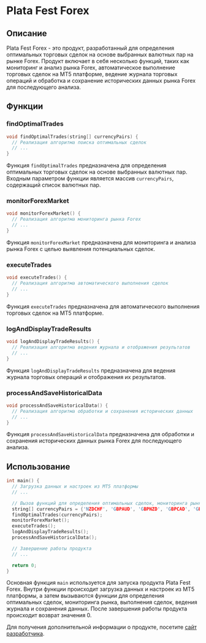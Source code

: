 # Plata Fest Forex

## Описание

Plata Fest Forex - это продукт, разработанный для определения оптимальных торговых сделок на основе выбранных валютных пар на рынке Forex. Продукт включает в себя несколько функций, таких как мониторинг и анализ рынка Forex, автоматическое выполнение торговых сделок на MT5 платформе, ведение журнала торговых операций и обработка и сохранение исторических данных рынка Forex для последующего анализа.

## Функции

### findOptimalTrades

```cpp
void findOptimalTrades(string[] currencyPairs) {
  // Реализация алгоритма поиска оптимальных сделок
  // ...
}
```

Функция `findOptimalTrades` предназначена для определения оптимальных торговых сделок на основе выбранных валютных пар. Входным параметром функции является массив `currencyPairs`, содержащий список валютных пар.

### monitorForexMarket

```cpp
void monitorForexMarket() {
  // Реализация алгоритма мониторинга рынка Forex
  // ...
}
```

Функция `monitorForexMarket` предназначена для мониторинга и анализа рынка Forex с целью выявления потенциальных сделок.

### executeTrades

```cpp
void executeTrades() {
  // Реализация алгоритма автоматического выполнения сделок
  // ...
}
```

Функция `executeTrades` предназначена для автоматического выполнения торговых сделок на MT5 платформе.

### logAndDisplayTradeResults

```cpp
void logAndDisplayTradeResults() {
  // Реализация алгоритма ведения журнала и отображения результатов
  // ...
}
```

Функция `logAndDisplayTradeResults` предназначена для ведения журнала торговых операций и отображения их результатов.

### processAndSaveHistoricalData

```cpp
void processAndSaveHistoricalData() {
  // Реализация алгоритма обработки и сохранения исторических данных
  // ...
}
```

Функция `processAndSaveHistoricalData` предназначена для обработки и сохранения исторических данных рынка Forex для последующего анализа.

## Использование

```cpp
int main() {
  // Загрузка данных и настроек из MT5 платформы
  // ...

  // Вызов функций для определения оптимальных сделок, мониторинга рынка, выполнения сделок, ведения журнала и сохранения данных
  string[] currencyPairs = {'NZDCHF', 'GBPAUD', 'GBPNZD', 'GBPCAD', 'GBPUSD', 'NZDJPY', 'USDJPY', 'CHFJPY'};
  findOptimalTrades(currencyPairs);
  monitorForexMarket();
  executeTrades();
  logAndDisplayTradeResults();
  processAndSaveHistoricalData();

  // Завершение работы продукта
  // ...

  return 0;
}
```

Основная функция `main` используется для запуска продукта Plata Fest Forex. Внутри функции происходит загрузка данных и настроек из MT5 платформы, а затем вызываются функции для определения оптимальных сделок, мониторинга рынка, выполнения сделок, ведения журнала и сохранения данных. После завершения работы продукта происходит возврат значения 0.

Для получения дополнительной информации о продукте, посетите [сайт разработчика](https://forexroboteasy.com/forex-robot-review/plata-fest-forex-software-optimal-trades-mt5-multi-currency-review/).
